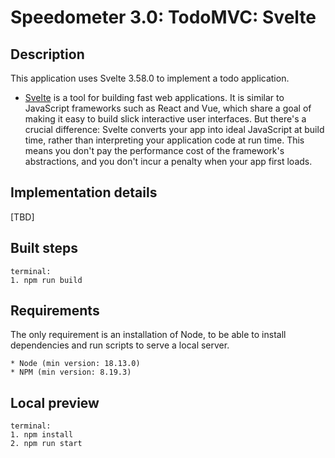 # Speedometer 3.0: TodoMVC: Svelte

## Description

This application uses Svelte 3.58.0 to implement a todo application.

-   [Svelte](https://svelte.dev/) is a tool for building fast web applications. It is similar to JavaScript frameworks such as React and Vue, which share a goal of making it easy to build slick interactive user interfaces. 
But there's a crucial difference: Svelte converts your app into ideal JavaScript at build time, rather than interpreting your application code at run time. This means you don't pay the performance cost of the framework's abstractions, and you don't incur a penalty when your app first loads.

## Implementation details

[TBD]

## Built steps

```
terminal:
1. npm run build
```

## Requirements

The only requirement is an installation of Node, to be able to install dependencies and run scripts to serve a local server.

```
* Node (min version: 18.13.0)
* NPM (min version: 8.19.3)
```

## Local preview

```
terminal:
1. npm install
2. npm run start
```
